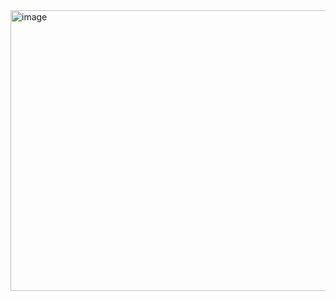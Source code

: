 <img width="563" height="449" alt="image" src="https://github.com/user-attachments/assets/357f3a35-b247-4127-a6cb-ec7c90c0618c" />
